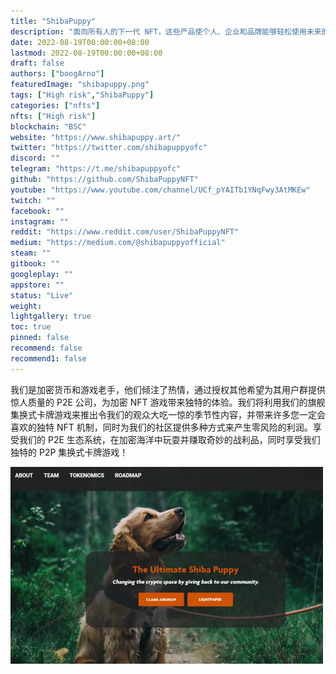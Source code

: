 ```yaml
---
title: "ShibaPuppy"
description: "面向所有人的下一代 NFT，这些产品使个人、企业和品牌能够轻松使用未来的不可替代代币。"
date: 2022-08-19T00:00:00+08:00
lastmod: 2022-08-19T00:00:00+08:00
draft: false
authors: ["boogArno"]
featuredImage: "shibapuppy.png"
tags: ["High risk","ShibaPuppy"]
categories: ["nfts"]
nfts: ["High risk"]
blockchain: "BSC"
website: "https://www.shibapuppy.art/"
twitter: "https://twitter.com/shibapuppyofc"
discord: ""
telegram: "https://t.me/shibapuppyofc"
github: "https://github.com/ShibaPuppyNFT"
youtube: "https://www.youtube.com/channel/UCf_pYAITb1YNqFwy3AtMKEw"
twitch: ""
facebook: ""
instagram: ""
reddit: "https://www.reddit.com/user/ShibaPuppyNFT"
medium: "https://medium.com/@shibapuppyofficial"
steam: ""
gitbook: ""
googleplay: ""
appstore: ""
status: "Live"
weight: 
lightgallery: true
toc: true
pinned: false
recommend: false
recommend1: false
---
```

我们是加密货币和游戏老手，他们倾注了热情，通过授权其他希望为其用户群提供惊人质量的 P2E 公司，为加密 NFT 游戏带来独特的体验。我们将利用我们的旗舰集换式卡牌游戏来推出令我们的观众大吃一惊的季节性内容，并带来许多您一定会喜欢的独特 NFT 机制，同时为我们的社区提供多种方式来产生零风险的利润。享受我们的 P2E 生态系统，在加密海洋中玩耍并赚取奇妙的战利品，同时享受我们独特的 P2P 集换式卡牌游戏！

![shibapuppy-dapp-defi-bsc-image1-500x315_22306c48e6305a913158a45988927826](shibapuppy-dapp-defi-bsc-image1-500x315_22306c48e6305a913158a45988927826.png)

